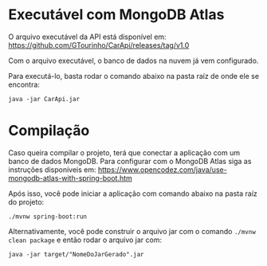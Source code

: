 # Executável com MongoDB Atlas

O arquivo executável da API está disponível em: https://github.com/GTourinho/CarApi/releases/tag/v1.0

Com o arquivo executável, o banco de dados na nuvem já vem configurado.

Para executá-lo, basta rodar o comando abaixo na pasta raíz de onde ele se encontra:

<code>java -jar CarApi.jar</code>

# Compilação

Caso queira compilar o projeto, terá que conectar a aplicação com um banco de dados MongoDB. Para configurar com o MongoDB Atlas siga as instruções disponíveis em: https://www.opencodez.com/java/use-mongodb-atlas-with-spring-boot.htm

Após isso, você pode iniciar a aplicação com comando abaixo na pasta raíz do projeto:

<code>./mvnw spring-boot:run</code>

Alternativamente, você pode construir o arquivo jar com o comando <code>./mvnw clean package</code> e então rodar o arquivo jar com:

<code>java -jar target/"NomeDoJarGerado".jar</code>
